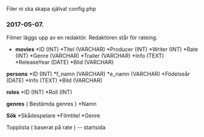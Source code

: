 Filer ni ska skapa själva!
config.php


### 2017-05-07. 
Filmer läggs upp av en redaktör. Redaktören står för rateing. 

* **movies**
  *ID (INT)
  *Titel (VARCHAR)
  *Producer (INT)
  *Writer (INT)
  *Rate (INT)
  *Genre (VARCHAR)
  *Trailer (VARCHAR)
  *Info (TEXT)
  *ReleaseYear (DATE)
  *Bild (VARCHAR)
 
**persons**
*ID (INT)
*f_namn (VARCHAR)
*e_namn (VARCHAR)
*Födelseår (DATE)
*Info (TEXT)
*Bild (VARCHAR)

**roles**
*ID (INT)
*Roll (INT)
 
**genres** ( Bestämda genres )
*Namn

**Sök**
*Skådespelare
*Filmtitel
*Genre

Topplista ( baserat på rate ) -- startsida
